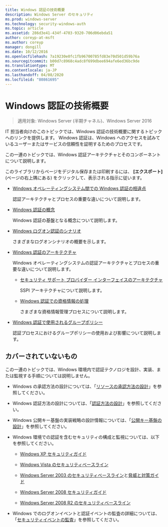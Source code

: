 ```yaml
---
title: Windows 認証の技術概要
description: Windows Server のセキュリティ
ms.prod: windows-server
ms.technology: security-windows-auth
ms.topic: article
ms.assetid: 286d3e41-434f-4703-9320-706d06ebda51
author: coreyp-at-msft
ms.author: coreyp
manager: dongill
ms.date: 10/12/2016
ms.openlocfilehash: 7a19230e0fc1fb96700785fd83e70d501d59b76a
ms.sourcegitcommit: b00d7c8968c4adc8f699dbee694afe6ed36bc9de
ms.translationtype: MT
ms.contentlocale: ja-JP
ms.lasthandoff: 04/08/2020
ms.locfileid: "80861695"
---
```

# <a name="windows-authentication-technical-overview"></a>Windows 認証の技術概要

>適用対象: Windows Server (半期チャネル)、Windows Server 2016

IT 担当者向けのこのトピックでは、Windows 認証の技術概要に関するトピックへのリンクを提供します。 Windows 認証は、Windows へのアクセスを試みているユーザーまたはサービスの信頼性を証明するためのプロセスです。

この一連のトピックでは、Windows 認証アーキテクチャとそのコンポーネントについて説明します。

このライブラリからページをデジタル保存または印刷するには、 **[エクスポート]** (ページの右上隅にある) をクリックして、表示される指示に従います。

-   [Windows オペレーティングシステム間での Windows 認証の相違点](https://technet.microsoft.com/library/dn169017.aspx)

    認証アーキテクチャとプロセスの重要な違いについて説明します。

-   [Windows 認証の概念](https://technet.microsoft.com/library/dn169018.aspx)

    Windows 認証の基盤となる概念について説明します。

-   [Windows ログオン認証のシナリオ](https://technet.microsoft.com/library/dn169020.aspx)

    さまざまなログオンシナリオの概要を示します。

-   [Windows 認証のアーキテクチャ](https://technet.microsoft.com/library/dn169024.aspx)

    Windows オペレーティングシステムの認証アーキテクチャとプロセスの重要な違いについて説明します。

    -   [セキュリティ サポート プロバイダー インターフェイスのアーキテクチャ](https://technet.microsoft.com/library/dn169026.aspx)

        SSPI アーキテクチャについて説明します。

    -   [Windows 認証での資格情報の処理](https://technet.microsoft.com/library/dn169014.aspx)

        さまざまな資格情報管理プロセスについて説明します。

-   [Windows 認証で使用されるグループポリシー](https://technet.microsoft.com/library/dn169021.aspx)

    認証プロセスにおけるグループポリシーの使用および影響について説明します。

## <a name="what-is-not-covered"></a>カバーされていないもの
この一連のトピックでは、Windows 環境内で認証テクノロジを設計、実装、または監視する手順については説明しません。

-   Windows の承認方法の設計については、「[リソースの承認方法の設計](https://technet.microsoft.com/library/cc783368.aspx)」を参照してください。

-   Windows 認証方法の設計については、「[認証方法の設計](https://technet.microsoft.com/library/cc758124.aspx)」を参照してください。

-   Windows 公開キー基盤の実装戦略の設計情報については、「[公開キー基盤の設計](https://technet.microsoft.com/library/cc773138.aspx)」を参照してください。

-   Windows 環境での認証を含むセキュリティの構成と監視については、以下を参照してください。

    -   [Windows XP セキュリティガイド](https://www.microsoft.com/download/details.aspx?id=962)

    -   [Windows Vista のセキュリティベースライン](https://technet.microsoft.com/library/dd450978.aspx)

    -   [Windows Server 2003 のセキュリティベースライン](https://technet.microsoft.com/library/cc163140.aspx)と[脅威と対策ガイド](https://technet.microsoft.com/library/dd162275.aspx)

    -   [Windows Server 2008 セキュリティガイド](https://www.microsoft.com/download/details.aspx?id=17606)

    -   [Windows Server 2008 R2 のセキュリティベースライン](https://technet.microsoft.com/library/gg236605.aspx)

-   Windows でのログオンイベントと認証イベントの監査の詳細については、「[セキュリティイベントの監査](https://technet.microsoft.com/library/cc776394.aspx)」を参照してください。


